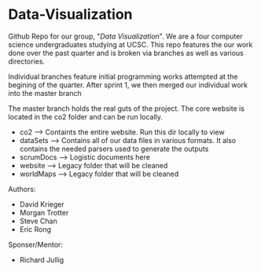 # Data-Visualization

Github Repo for our group, "*Data Visualization*". We are a four computer science undergraduates studying at UCSC. This repo features the our work done over the past quarter and is broken via branches as well as various directories.

Individual branches feature initial programming works attempted at the begining of the quarter. After sprint 1, we then merged our individual work into the master branch

The master branch holds the real guts of the project. The core website is located in the co2 folder and can be run locally.
  * co2  --> Containts the entire website. Run this dir locally to view
  * dataSets --> Contains all of our data files in various formats. It also contains the needed parsers used to generate the outputs
  * scrumDocs --> Logistic documents here
  * website --> Legacy folder that will be cleaned
  * worldMaps --> Legacy folder that will be cleaned
  
Authors:
  * David Krieger
  * Morgan Trotter
  * Steve Chan
  * Eric Rong

Sponser/Mentor:
  * Richard Jullig
    
